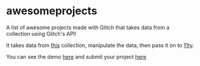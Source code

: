 # awesomeprojects

A list of awesome projects made with Glitch that takes data from a collection using Glitch's API!

It takes data from [this](https://glitch.com/@aboutDavid/awesome-projects) collection, manipulate the data, then pass it on to [11ty](https://11ty.dev).

You can see the demo [here]() and submit your project [here](https://docs.google.com/forms/d/e/1FAIpQLSfjnH6hLrqrbMwFpUOiMoeoVDcJ1dZ4_AffzYrHD_D3dNKGfQ/viewform?usp=sf_link)